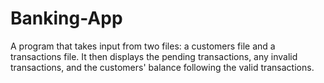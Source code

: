 # Banking-App
A program that takes input from two files: a customers file and a transactions file. It then displays the pending transactions, any invalid transactions, and the customers' balance following the valid transactions.
